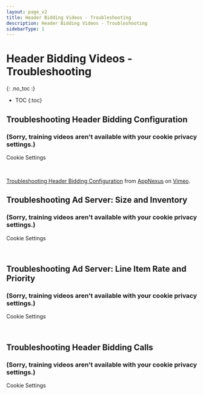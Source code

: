 ```yaml
---
layout: page_v2
title: Header Bidding Videos - Troubleshooting
description: Header Bidding Videos - Troubleshooting
sidebarType: 1
---
```


<div class="bs-docs-section" markdown="1">

# Header Bidding Videos - Troubleshooting

{: .no_toc :}

* TOC
{:toc}

## Troubleshooting Header Bidding Configuration

<div id="vimeo1">
<h3>(Sorry, training videos aren't available with your cookie privacy settings.)</h3>
<p><a class="optanon-show-settings">Cookie Settings</a></p><br/>
</div>

<script type="text/javascript">
  window.onetrustLoaded.then(() => {
    OneTrust.InsertHtml('<iframe src="https://player.vimeo.com/video/212583123" width="640" height="360" frameborder="0" webkitallowfullscreen mozallowfullscreen allowfullscreen></iframe>', 'vimeo1', null, {deleteSelectorContent: true}, 'C0003');
  })
</script>

<p><a href="https://vimeo.com/212583123">Troubleshooting Header Bidding Configuration</a> from <a href="https://vimeo.com/appnexus">AppNexus</a> on <a href="https://vimeo.com">Vimeo</a>.</p>

## Troubleshooting Ad Server: Size and Inventory

<div id="vimeo2">
<h3>(Sorry, training videos aren't available with your cookie privacy settings.)</h3>
<p><a class="optanon-show-settings">Cookie Settings</a></p><br/>
</div>

<script type="text/javascript">
  window.onetrustLoaded.then(() => {
    OneTrust.InsertHtml('<iframe src="https://player.vimeo.com/video/237794037" width="640" height="360" frameborder="0" webkitallowfullscreen mozallowfullscreen allowfullscreen></iframe>', 'vimeo2', null, {deleteSelectorContent: true}, 'C0003');
  })
</script>

## Troubleshooting Ad Server: Line Item Rate and Priority

<div id="vimeo3">
<h3>(Sorry, training videos aren't available with your cookie privacy settings.)</h3>
<p><a class="optanon-show-settings">Cookie Settings</a></p><br/>
</div>

<script type="text/javascript">
  window.onetrustLoaded.then(() => {
    OneTrust.InsertHtml('<iframe src="https://player.vimeo.com/video/237794018" width="640" height="360" frameborder="0" webkitallowfullscreen mozallowfullscreen allowfullscreen></iframe>', 'vimeo3', null, {deleteSelectorContent: true}, 'C0003');
  })
</script>

## Troubleshooting Header Bidding Calls

<div id="vimeo4">
<h3>(Sorry, training videos aren't available with your cookie privacy settings.)</h3>
<p><a class="optanon-show-settings">Cookie Settings</a></p><br/>
</div>

<script type="text/javascript">
  window.onetrustLoaded.then(() => {
    OneTrust.InsertHtml('<iframe src="https://player.vimeo.com/video/235017135" width="640" height="360" frameborder="0" webkitallowfullscreen mozallowfullscreen allowfullscreen></iframe>', 'vimeo4', null, {deleteSelectorContent: true}, 'C0003');
  })
</script>

</div>
